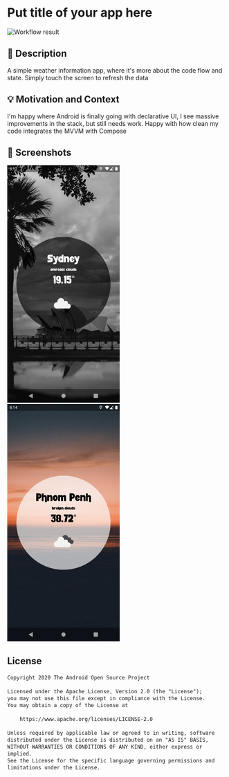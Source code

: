 # Put title of your app here

<!--- Replace <OWNER> with your Github Username and <REPOSITORY> with the name of your repository. -->
<!--- You can find both of these in the url bar when you open your repository in github. -->
![Workflow result](https://github.com/natieklopper/compose-weatherbee/workflows/Check/badge.svg)


## :scroll: Description
<!--- Describe your app in one or two sentences -->
A simple weather information app, where it's more about the code flow and state.
Simply touch the screen to refresh the data

## :bulb: Motivation and Context
<!--- Optionally point readers to interesting parts of your submission. -->
<!--- What are you especially proud of? -->
I'm happy where Android is finally going with declarative UI,
I see massive improvements in the stack, but still needs work.
Happy with how clean my code integrates the MVVM with Compose


## :camera_flash: Screenshots
<!-- You can add more screenshots here if you like -->
<img src="/results/screenshot_1.png" width="260">&emsp; <img src="/results/screenshot_2.png" width="260">

## License
```
Copyright 2020 The Android Open Source Project

Licensed under the Apache License, Version 2.0 (the "License");
you may not use this file except in compliance with the License.
You may obtain a copy of the License at

    https://www.apache.org/licenses/LICENSE-2.0

Unless required by applicable law or agreed to in writing, software
distributed under the License is distributed on an "AS IS" BASIS,
WITHOUT WARRANTIES OR CONDITIONS OF ANY KIND, either express or implied.
See the License for the specific language governing permissions and
limitations under the License.
```
